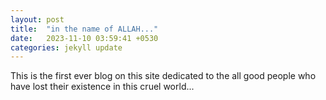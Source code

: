 ```yaml
---
layout: post
title:  "in the name of ALLAH..."
date:   2023-11-10 03:59:41 +0530
categories: jekyll update
---
```


This is the first ever blog on this site dedicated to the all good people who have lost their existence in this cruel world... 
